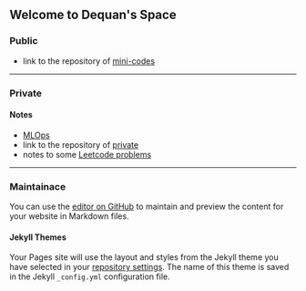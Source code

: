## Welcome to Dequan's Space 

### Public 
* link to the repository of [mini-codes](https://github.com/erdeq-upenn/mini_code)

---

### Private
#### Notes 
* [MLOps](https://github.com/erdeq-upenn/erdeq-upenn/blob/master/1-learning_note/8-MLOps/README.md)  
* link to the repository of [private](https://github.com/erdeq-upenn/erdeq-upenn)
* notes to some [Leetcode problems](https://github.com/erdeq-upenn/erdeq-upenn/tree/master/3-code/0-lc)

---

### Maintainace 
You can use the [editor on GitHub](https://github.com/erdeq-upenn/erdeq-upenn.github.io/edit/main/README.md) to maintain and preview the content for your website in Markdown files.

#### Jekyll Themes

Your Pages site will use the layout and styles from the Jekyll theme you have selected in your [repository settings](https://github.com/erdeq-upenn/erdeq-upenn.github.io/settings/pages). The name of this theme is saved in the Jekyll `_config.yml` configuration file.
